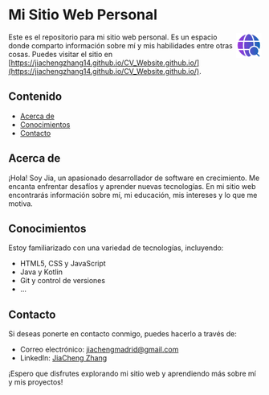 # Mi Sitio Web Personal

<img src="images/buscador.png" width="10%" align="right">

Este es el repositorio para mi sitio web personal. Es un espacio donde comparto información sobre mí y mis habilidades entre otras cosas. Puedes visitar el sitio en [https://jiachengzhang14.github.io/CV_Website.github.io/](https://jiachengzhang14.github.io/CV_Website.github.io/).

## Contenido

- [Acerca de](#acerca-de)
- [Conocimientos](#conocimientos)
- [Contacto](#contacto)

## Acerca de

¡Hola! Soy Jia, un apasionado desarrollador de software en crecimiento. Me encanta enfrentar desafíos y aprender nuevas tecnologías. En mi sitio web encontrarás información sobre mí, mi educación, mis intereses y lo que me motiva.

## Conocimientos

Estoy familiarizado con una variedad de tecnologías, incluyendo:

- HTML5, CSS y JavaScript
- Java y Kotlin
- Git y control de versiones
- ...

## Contacto

Si deseas ponerte en contacto conmigo, puedes hacerlo a través de:

- Correo electrónico: [jiachengmadrid@gmail.com](jiachengmadrid@gmail.com)
- LinkedIn: [JiaCheng Zhang](https://www.linkedin.com/in/jiacheng-zhang-a69739251/)


¡Espero que disfrutes explorando mi sitio web y aprendiendo más sobre mí y mis proyectos!

